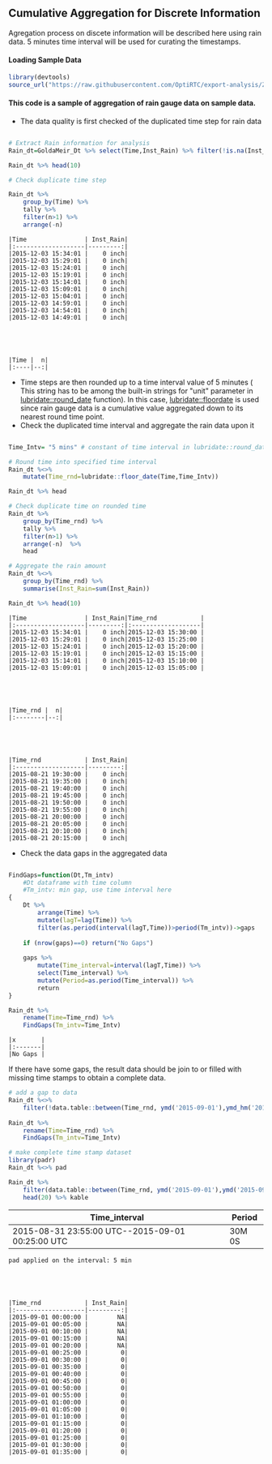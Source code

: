 
## Cumulative Aggregation for Discrete Information

Agregation process on discete information will be described here using rain data. 5 minutes time interval will be used for curating the timestamps.  

#### Loading Sample Data


```R
library(devtools)
source_url("https://raw.githubusercontent.com/OptiRTC/export-analysis/ZyuAFD-patch-1/Data/Loading%20Sample%20Data.R?token=AKLn5qtCQw2wdWyFj7-K_iBfF_SC7qI1ks5acIeYwA%3D%3D")
```

#### This code is a sample of aggregation of rain gauge data on sample data. 

- The data quality is first checked of the duplicated time step for rain data


```R

# Extract Rain information for analysis
Rain_dt=GoldaMeir_Dt %>% select(Time,Inst_Rain) %>% filter(!is.na(Inst_Rain))

Rain_dt %>% head(10)

# Check duplicate time step

Rain_dt %>% 
    group_by(Time) %>% 
    tally %>% 
    filter(n>1) %>% 
    arrange(-n)
```


    
    
    |Time                | Inst_Rain|
    |:-------------------|---------:|
    |2015-12-03 15:34:01 |    0 inch|
    |2015-12-03 15:29:01 |    0 inch|
    |2015-12-03 15:24:01 |    0 inch|
    |2015-12-03 15:19:01 |    0 inch|
    |2015-12-03 15:14:01 |    0 inch|
    |2015-12-03 15:09:01 |    0 inch|
    |2015-12-03 15:04:01 |    0 inch|
    |2015-12-03 14:59:01 |    0 inch|
    |2015-12-03 14:54:01 |    0 inch|
    |2015-12-03 14:49:01 |    0 inch|



    
    
    |Time |  n|
    |:----|--:|


- Time steps are then rounded up to a time interval value of 5 minutes ( This string has to be among the built-in strings for "unit" parameter in [lubridate::round_date](https://github.com/tidyverse/lubridate/blob/master/R/round.r) function). In this case, [lubridate::floordate](https://github.com/tidyverse/lubridate/blob/master/R/round.r) is used since rain gauge data is a cumulative value aggregated down to its nearest round time point.
- Check the duplicated time interval and aggregate the rain data upon it


```R

Time_Intv= "5 mins" # constant of time interval in lubridate::round_date function

# Round time into specified time interval
Rain_dt %<>% 
    mutate(Time_rnd=lubridate::floor_date(Time,Time_Intv))

Rain_dt %>% head

# Check duplicate time on rounded time 
Rain_dt %>% 
    group_by(Time_rnd) %>% 
    tally %>% 
    filter(n>1) %>% 
    arrange(-n)  %>% 
    head 

# Aggregate the rain amount 
Rain_dt %<>% 
    group_by(Time_rnd) %>% 
    summarise(Inst_Rain=sum(Inst_Rain))

Rain_dt %>% head(10)
```


    
    
    |Time                | Inst_Rain|Time_rnd            |
    |:-------------------|---------:|:-------------------|
    |2015-12-03 15:34:01 |    0 inch|2015-12-03 15:30:00 |
    |2015-12-03 15:29:01 |    0 inch|2015-12-03 15:25:00 |
    |2015-12-03 15:24:01 |    0 inch|2015-12-03 15:20:00 |
    |2015-12-03 15:19:01 |    0 inch|2015-12-03 15:15:00 |
    |2015-12-03 15:14:01 |    0 inch|2015-12-03 15:10:00 |
    |2015-12-03 15:09:01 |    0 inch|2015-12-03 15:05:00 |



    
    
    |Time_rnd |  n|
    |:--------|--:|



    
    
    |Time_rnd            | Inst_Rain|
    |:-------------------|---------:|
    |2015-08-21 19:30:00 |    0 inch|
    |2015-08-21 19:35:00 |    0 inch|
    |2015-08-21 19:40:00 |    0 inch|
    |2015-08-21 19:45:00 |    0 inch|
    |2015-08-21 19:50:00 |    0 inch|
    |2015-08-21 19:55:00 |    0 inch|
    |2015-08-21 20:00:00 |    0 inch|
    |2015-08-21 20:05:00 |    0 inch|
    |2015-08-21 20:10:00 |    0 inch|
    |2015-08-21 20:15:00 |    0 inch|


- Check the data gaps in the aggregated data


```R

FindGaps=function(Dt,Tm_intv)
    #Dt dataframe with time column
    #Tm_intv: min gap, use time interval here
{
    Dt %>% 
        arrange(Time) %>% 
        mutate(lagT=lag(Time)) %>% 
        filter(as.period(interval(lagT,Time))>period(Tm_intv))->gaps
    
    if (nrow(gaps)==0) return("No Gaps")
    
    gaps %>% 
        mutate(Time_interval=interval(lagT,Time)) %>% 
        select(Time_interval) %>% 
        mutate(Period=as.period(Time_interval)) %>% 
        return
}

Rain_dt %>% 
    rename(Time=Time_rnd) %>% 
    FindGaps(Tm_intv=Time_Intv) 
```


    
    
    |x       |
    |:-------|
    |No Gaps |


If there have some gaps, the result data should be join to or filled with missing time stamps to obtain a complete data.


```R
# add a gap to data
Rain_dt %<>% 
    filter(!data.table::between(Time_rnd, ymd('2015-09-01'),ymd_hm('2015-09-01 0:20')))
           
Rain_dt %>% 
    rename(Time=Time_rnd) %>% 
    FindGaps(Tm_intv=Time_Intv) 

# make complete time stamp dataset
library(padr)
Rain_dt %<>% pad

Rain_dt %>% 
    filter(data.table::between(Time_rnd, ymd('2015-09-01'),ymd('2015-09-02'))) %>% 
    head(20) %>% kable
```


<table>
<thead><tr><th scope=col>Time_interval</th><th scope=col>Period</th></tr></thead>
<tbody>
	<tr><td>2015-08-31 23:55:00 UTC--2015-09-01 00:25:00 UTC</td><td>30M 0S                                          </td></tr>
</tbody>
</table>



    pad applied on the interval: 5 min
    


    
    
    |Time_rnd            | Inst_Rain|
    |:-------------------|---------:|
    |2015-09-01 00:00:00 |        NA|
    |2015-09-01 00:05:00 |        NA|
    |2015-09-01 00:10:00 |        NA|
    |2015-09-01 00:15:00 |        NA|
    |2015-09-01 00:20:00 |        NA|
    |2015-09-01 00:25:00 |         0|
    |2015-09-01 00:30:00 |         0|
    |2015-09-01 00:35:00 |         0|
    |2015-09-01 00:40:00 |         0|
    |2015-09-01 00:45:00 |         0|
    |2015-09-01 00:50:00 |         0|
    |2015-09-01 00:55:00 |         0|
    |2015-09-01 01:00:00 |         0|
    |2015-09-01 01:05:00 |         0|
    |2015-09-01 01:10:00 |         0|
    |2015-09-01 01:15:00 |         0|
    |2015-09-01 01:20:00 |         0|
    |2015-09-01 01:25:00 |         0|
    |2015-09-01 01:30:00 |         0|
    |2015-09-01 01:35:00 |         0|

